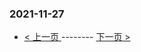 ### 2021-11-27 
 

- [ < 上一页 ](https://github.com/able8/weibo-hot-record/blob/master/2021-11-26.md) -------- [ 下一页 > ](https://github.com/able8/weibo-hot-record/blob/master/2021-11-28.md)